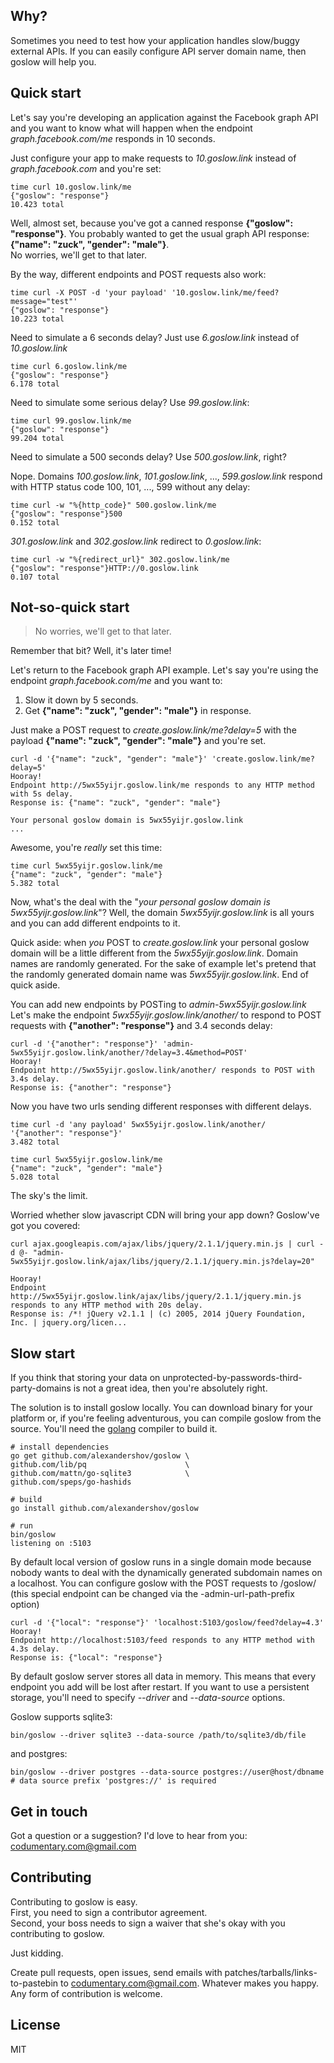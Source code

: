 ## Why?
Sometimes you need to test how your application handles slow/buggy
external APIs. If you can easily configure API server domain name, then goslow will help you.

## Quick start
Let's say you're developing an application against the Facebook graph API and
you want to know what will happen when the endpoint *graph.facebook.com/me* responds in 10 seconds.

Just configure your app to make requests to *10.goslow.link* instead of *graph.facebook.com*
and you're set:

```shell
time curl 10.goslow.link/me
{"goslow": "response"}
10.423 total
```

Well, almost set, because you've got a canned response **{"goslow": "response"}**.
You probably wanted to get the usual graph API response: **{"name": "zuck", "gender": "male"}**.  
No worries, we'll get to that later.

By the way, different endpoints and POST requests also work:
```shell
time curl -X POST -d 'your payload' '10.goslow.link/me/feed?message="test"'
{"goslow": "response"}
10.223 total
```

Need to simulate a 6 seconds delay? Just use *6.goslow.link* instead of *10.goslow.link*


```shell
time curl 6.goslow.link/me
{"goslow": "response"}
6.178 total
```

Need to simulate some serious delay? Use *99.goslow.link*:
```shell
time curl 99.goslow.link/me
{"goslow": "response"}
99.204 total
```

Need to simulate a 500 seconds delay? Use *500.goslow.link*, right?

Nope. Domains *100.goslow.link*, *101.goslow.link*, ..., *599.goslow.link* respond with
HTTP status code 100, 101, ..., 599 without any delay:

```shell
time curl -w "%{http_code}" 500.goslow.link/me
{"goslow": "response"}500
0.152 total
```

*301.goslow.link* and *302.goslow.link* redirect to *0.goslow.link*:

```shell
time curl -w "%{redirect_url}" 302.goslow.link/me
{"goslow": "response"}HTTP://0.goslow.link
0.107 total
```

## Not-so-quick start
> No worries, we'll get to that later.

Remember that bit? Well, it's later time!

Let's return to the Facebook graph API example.
Let's say you're using the endpoint *graph.facebook.com/me* and you want to:
1. Slow it down by 5 seconds.
2. Get **{"name": "zuck", "gender": "male"}** in response.

Just make a POST request to *create.goslow.link/me?delay=5* with the payload **{"name": "zuck", "gender": "male"}** and you're set.
```shell
curl -d '{"name": "zuck", "gender": "male"}' 'create.goslow.link/me?delay=5'
Hooray!
Endpoint http://5wx55yijr.goslow.link/me responds to any HTTP method with 5s delay.
Response is: {"name": "zuck", "gender": "male"}

Your personal goslow domain is 5wx55yijr.goslow.link
...
```
Awesome, you're *really* set this time:

```shell
time curl 5wx55yijr.goslow.link/me
{"name": "zuck", "gender": "male"}
5.382 total
```

Now, what's the deal with the "*your personal goslow domain is 5wx55yijr.goslow.link*"? Well, the domain *5wx55yijr.goslow.link* is all yours and you can add different endpoints to it.

Quick aside:
when *you* POST to *create.goslow.link* your personal goslow domain will be a little different
from the *5wx55yijr.goslow.link*. Domain names are randomly generated. For the sake of example let's pretend that the randomly
generated domain name was *5wx55yijr.goslow.link*.
End of quick aside.


You can add new endpoints by POSTing to *admin-5wx55yijr.goslow.link*  
Let's make the endpoint *5wx55yijr.goslow.link/another/* to respond to POST requests with **{"another": "response"}**
and 3.4 seconds delay:
```shell
curl -d '{"another": "response"}' 'admin-5wx55yijr.goslow.link/another/?delay=3.4&method=POST'
Hooray!
Endpoint http://5wx55yijr.goslow.link/another/ responds to POST with 3.4s delay.
Response is: {"another": "response"}
```

Now you have two urls sending different responses with different delays.
```shell
time curl -d 'any payload' 5wx55yijr.goslow.link/another/
'{"another": "response"}'
3.482 total
```

```shell
time curl 5wx55yijr.goslow.link/me
{"name": "zuck", "gender": "male"}
5.028 total
```

The sky's the limit.

Worried whether slow javascript CDN will bring your app down? Goslow've got you covered:
```shell
curl ajax.googleapis.com/ajax/libs/jquery/2.1.1/jquery.min.js | curl -d @- "admin-5wx55yijr.goslow.link/ajax/libs/jquery/2.1.1/jquery.min.js?delay=20"

Hooray!
Endpoint http://5wx55yijr.goslow.link/ajax/libs/jquery/2.1.1/jquery.min.js responds to any HTTP method with 20s delay.
Response is: /*! jQuery v2.1.1 | (c) 2005, 2014 jQuery Foundation, Inc. | jquery.org/licen...
```

## Slow start
If you think that storing your data on unprotected-by-passwords-third-party-domains is not a great idea, then you're absolutely right.

The solution is to install goslow locally. You can download binary for your platform or, if you're feeling adventurous, you can compile goslow from the source. You'll need the [golang](https://golang.org/) compiler to build it.

```shell
# install dependencies
go get github.com/alexandershov/goslow \
github.com/lib/pq                      \
github.com/mattn/go-sqlite3            \
github.com/speps/go-hashids

# build
go install github.com/alexandershov/goslow

# run
bin/goslow
listening on :5103
```

By default local version of goslow runs in a single domain mode
because nobody wants to deal with the dynamically generated subdomain names on a localhost.
You can configure goslow with the POST requests to /goslow/ (this special endpoint can be changed via the -admin-url-path-prefix option)
```shell
curl -d '{"local": "response"}' 'localhost:5103/goslow/feed?delay=4.3'
Hooray!
Endpoint http://localhost:5103/feed responds to any HTTP method with 4.3s delay.
Response is: {"local": "response"}
```


By default goslow server stores all data in memory. This means that every endpoint you add will be lost after restart.
If you want to use a persistent storage, you'll need to specify *--driver* and *--data-source* options.

Goslow supports sqlite3:
```shell
bin/goslow --driver sqlite3 --data-source /path/to/sqlite3/db/file
```

and postgres:
```shell
bin/goslow --driver postgres --data-source postgres://user@host/dbname
# data source prefix 'postgres://' is required
```

## Get in touch
Got a question or a suggestion?
I'd love to hear from you: [codumentary.com@gmail.com](mailto:codumentary.com@gmail.com)


## Contributing
Contributing to goslow is easy.  
First, you need to sign a contributor agreement.  
Second, your boss needs to sign a waiver that she's okay with you
contributing to goslow.

Just kidding.

Create pull requests, open issues, send emails with patches/tarballs/links-to-pastebin
to [codumentary.com@gmail.com](mailto:codumentary.com@gmail.com). Whatever makes you happy.
Any form of contribution is welcome.


## License
MIT
